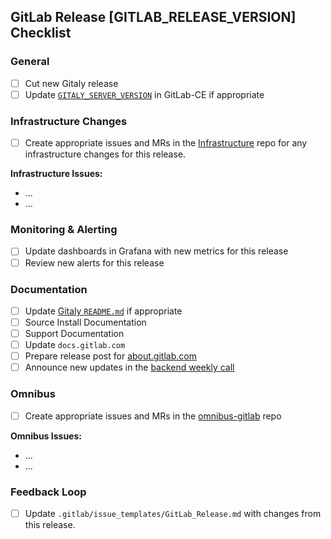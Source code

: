 ## GitLab Release [GITLAB_RELEASE_VERSION] Checklist

### General

- [ ] Cut new Gitaly release
- [ ] Update [`GITALY_SERVER_VERSION`](https://gitlab.com/gitlab-org/gitlab-ce/blob/master/GITALY_SERVER_VERSION) in GitLab-CE if appropriate

### Infrastructure Changes

- [ ] Create appropriate issues and MRs in the [Infrastructure](https://gitlab.com/gitlab-com/infrastructure) repo for any infrastructure changes for this release.

**Infrastructure Issues:**
* ...
* ...

### Monitoring & Alerting

- [ ] Update dashboards in Grafana with new metrics for this release
- [ ] Review new alerts for this release

### Documentation

- [ ] Update [Gitaly `README.md`](https://gitlab.com/gitlab-org/gitaly/blob/master/README.md) if appropriate
- [ ] Source Install Documentation
- [ ] Support Documentation
- [ ] Update `docs.gitlab.com`
- [ ] Prepare release post for [about.gitlab.com](https://gitlab.com/gitlab-com/www-gitlab-com/merge_requests?label_name%5B%5D=blog+post&label_name%5B%5D=release&scope=all&state=opened)
- [ ] Announce new updates in the [backend weekly call](https://docs.google.com/document/d/1psnkmByLkLh_39WtqvHCvj252HRhPGK8Fe3eQP_Yjf8/edit)

### Omnibus

- [ ] Create appropriate issues and MRs in the [omnibus-gitlab](https://gitlab.com/gitlab-org/omnibus-gitlab) repo

**Omnibus Issues:**
* ...
* ...

### Feedback Loop

- [ ] Update `.gitlab/issue_templates/GitLab_Release.md` with changes from this release.
